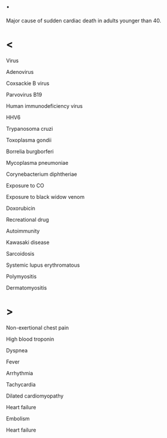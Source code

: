 # .

Major cause of sudden cardiac death in adults younger than 40.

# <

Virus

Adenovirus

Coxsackie B virus

Parvovirus B19

Human immunodeficiency virus

HHV6

Trypanosoma cruzi

Toxoplasma gondii

Borrelia burgborferi

Mycoplasma pneumoniae

Corynebacterium diphtheriae

Exposure to CO

Exposure to black widow venom

Doxorubicin

Recreational drug

Autoimmunity

Kawasaki disease

Sarcoidosis

Systemic lupus erythromatous

Polymyositis

Dermatomyositis

# >

Non-exertional chest pain

High blood troponin

Dyspnea

Fever

Arrhythmia

Tachycardia

Dilated cardiomyopathy

Heart failure

Embolism

Heart failure
